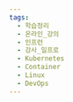 ```yaml
---
tags:
  - 학습정리
  - 온라인_강의
  - 인프런
  - 강사_일프로
  - Kubernetes
  - Container
  - Linux
  - DevOps
---
```










